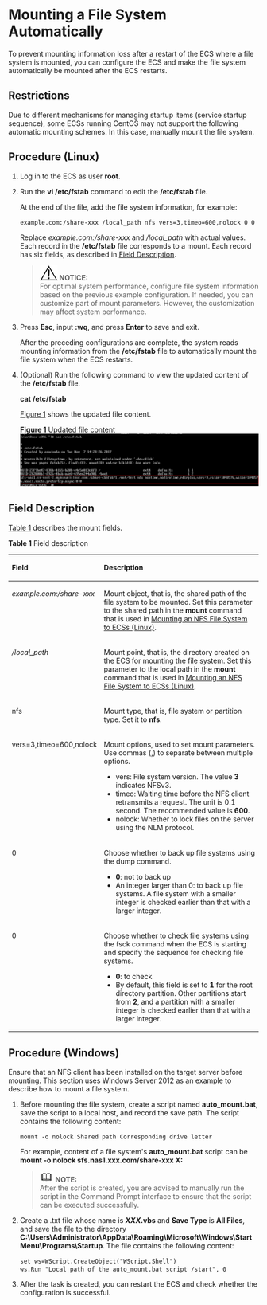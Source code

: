 # Mounting a File System Automatically<a name="sfs_01_0025"></a>

To prevent mounting information loss after a restart of the ECS where a file system is mounted, you can configure the ECS and make the file system automatically be mounted after the ECS restarts.

## Restrictions<a name="section133730912414"></a>

Due to different mechanisms for managing startup items \(service startup sequence\), some ECSs running CentOS may not support the following automatic mounting schemes. In this case, manually mount the file system.

## Procedure \(Linux\)<a name="section38954620214447"></a>

1.  Log in to the ECS as user  **root**.
2.  Run the  **vi /etc/fstab**  command to edit the  **/etc/fstab**  file.

    At the end of the file, add the file system information, for example:

    ```
    example.com:/share-xxx /local_path nfs vers=3,timeo=600,nolock 0 0
    ```

    Replace  _example.com:/share-xxx_  and  _/local\_path_  with actual values. Each record in the  **/etc/fstab**  file corresponds to a mount. Each record has six fields, as described in  [Field Description](#section241009011643).

    >![](public_sys-resources/icon-notice.gif) **NOTICE:**   
    >For optimal system performance, configure file system information based on the previous example configuration. If needed, you can customize part of mount parameters. However, the customization may affect system performance.  

3.  Press  **Esc**, input  **:wq**, and press  **Enter**  to save and exit.

    After the preceding configurations are complete, the system reads mounting information from the  **/etc/fstab**  file to automatically mount the file system when the ECS restarts.

4.  \(Optional\) Run the following command to view the updated content of the  **/etc/fstab**  file.

    **cat /etc/fstab**

    [Figure 1](#fig1023252822220)  shows the updated file content.

    **Figure  1**  Updated file content<a name="fig1023252822220"></a>  
    ![](figures/updated-file-content.png "updated-file-content")


## Field Description<a name="section241009011643"></a>

[Table 1](#table215511301179)  describes the mount fields.

**Table  1**  Field description

<a name="table215511301179"></a>
<table><thead align="left"><tr id="en-us_topic_0072155931_row1990488511206"><th class="cellrowborder" valign="top" width="20%" id="mcps1.2.3.1.1"><p id="en-us_topic_0072155931_p168295211206"><a name="en-us_topic_0072155931_p168295211206"></a><a name="en-us_topic_0072155931_p168295211206"></a>Field</p>
</th>
<th class="cellrowborder" valign="top" width="80%" id="mcps1.2.3.1.2"><p id="en-us_topic_0072155931_p210146111206"><a name="en-us_topic_0072155931_p210146111206"></a><a name="en-us_topic_0072155931_p210146111206"></a>Description</p>
</th>
</tr>
</thead>
<tbody><tr id="en-us_topic_0072155931_row3037087111206"><td class="cellrowborder" valign="top" width="20%" headers="mcps1.2.3.1.1 "><p id="en-us_topic_0072155931_p4412150111206"><a name="en-us_topic_0072155931_p4412150111206"></a><a name="en-us_topic_0072155931_p4412150111206"></a><em id="i4077341814844"><a name="i4077341814844"></a><a name="i4077341814844"></a>example.com:/share-xxx</em></p>
</td>
<td class="cellrowborder" valign="top" width="80%" headers="mcps1.2.3.1.2 "><p id="en-us_topic_0072155931_p1707183511206"><a name="en-us_topic_0072155931_p1707183511206"></a><a name="en-us_topic_0072155931_p1707183511206"></a>Mount object, that is, the shared path of the file system to be mounted. Set this parameter to the shared path in the <strong id="b173934555816"><a name="b173934555816"></a><a name="b173934555816"></a>mount</strong> command that is used in <a href="mounting-an-nfs-file-system-to-ecss-(linux).md">Mounting an NFS File System to ECSs (Linux)</a>.</p>
</td>
</tr>
<tr id="en-us_topic_0072155931_row3259701211206"><td class="cellrowborder" valign="top" width="20%" headers="mcps1.2.3.1.1 "><p id="en-us_topic_0072155931_p2311233111206"><a name="en-us_topic_0072155931_p2311233111206"></a><a name="en-us_topic_0072155931_p2311233111206"></a><em id="i272352251490"><a name="i272352251490"></a><a name="i272352251490"></a>/local_path</em></p>
</td>
<td class="cellrowborder" valign="top" width="80%" headers="mcps1.2.3.1.2 "><p id="en-us_topic_0072155931_p6015955111206"><a name="en-us_topic_0072155931_p6015955111206"></a><a name="en-us_topic_0072155931_p6015955111206"></a>Mount point, that is, the directory created on the ECS for mounting the file system. Set this parameter to the local path in the <strong id="b1463681911119"><a name="b1463681911119"></a><a name="b1463681911119"></a>mount</strong> command that is used in <a href="mounting-an-nfs-file-system-to-ecss-(linux).md">Mounting an NFS File System to ECSs (Linux)</a>.</p>
</td>
</tr>
<tr id="en-us_topic_0072155931_row2074966211206"><td class="cellrowborder" valign="top" width="20%" headers="mcps1.2.3.1.1 "><p id="en-us_topic_0072155931_p300108911206"><a name="en-us_topic_0072155931_p300108911206"></a><a name="en-us_topic_0072155931_p300108911206"></a>nfs</p>
</td>
<td class="cellrowborder" valign="top" width="80%" headers="mcps1.2.3.1.2 "><p id="en-us_topic_0072155931_p4176163611206"><a name="en-us_topic_0072155931_p4176163611206"></a><a name="en-us_topic_0072155931_p4176163611206"></a>Mount type, that is, file system or partition type. Set it to <strong id="b842352706112326"><a name="b842352706112326"></a><a name="b842352706112326"></a>nfs</strong>.</p>
</td>
</tr>
<tr id="en-us_topic_0072155931_row4391735511206"><td class="cellrowborder" valign="top" width="20%" headers="mcps1.2.3.1.1 "><p id="p34504224917"><a name="p34504224917"></a><a name="p34504224917"></a>vers=3,timeo=600,nolock</p>
</td>
<td class="cellrowborder" valign="top" width="80%" headers="mcps1.2.3.1.2 "><p id="en-us_topic_0072155931_p4341916611206"><a name="en-us_topic_0072155931_p4341916611206"></a><a name="en-us_topic_0072155931_p4341916611206"></a>Mount options, used to set mount parameters. Use commas (,) to separate between multiple options.</p>
<a name="ul53831621205"></a><a name="ul53831621205"></a><ul id="ul53831621205"><li>vers: File system version. The value <strong id="b124841935181512"><a name="b124841935181512"></a><a name="b124841935181512"></a>3</strong> indicates NFSv3.</li><li>timeo: Waiting time before the NFS client retransmits a request. The unit is 0.1 second. The recommended value is <strong id="b07071648185217"><a name="b07071648185217"></a><a name="b07071648185217"></a>600</strong>.</li><li>nolock: Whether to lock files on the server using the NLM protocol.</li></ul>
</td>
</tr>
<tr id="row6225105612613"><td class="cellrowborder" valign="top" width="20%" headers="mcps1.2.3.1.1 "><p id="p1422617561867"><a name="p1422617561867"></a><a name="p1422617561867"></a>0</p>
</td>
<td class="cellrowborder" valign="top" width="80%" headers="mcps1.2.3.1.2 "><p id="p142261656967"><a name="p142261656967"></a><a name="p142261656967"></a>Choose whether to back up file systems using the dump command.</p>
<a name="ul870812575717"></a><a name="ul870812575717"></a><ul id="ul870812575717"><li><strong id="b84235270614443"><a name="b84235270614443"></a><a name="b84235270614443"></a>0</strong>: not to back up</li><li>An integer larger than 0: to back up file systems. A file system with a smaller integer is checked earlier than that with a larger integer.</li></ul>
</td>
</tr>
<tr id="row15551659469"><td class="cellrowborder" valign="top" width="20%" headers="mcps1.2.3.1.1 "><p id="p1255116591667"><a name="p1255116591667"></a><a name="p1255116591667"></a>0</p>
</td>
<td class="cellrowborder" valign="top" width="80%" headers="mcps1.2.3.1.2 "><p id="p11551359261"><a name="p11551359261"></a><a name="p11551359261"></a>Choose whether to check file systems using the fsck command when the ECS is starting and specify the sequence for checking file systems.</p>
<a name="ul747910315101"></a><a name="ul747910315101"></a><ul id="ul747910315101"><li><strong id="b842352706144845"><a name="b842352706144845"></a><a name="b842352706144845"></a>0</strong>: to check</li><li>By default, this field is set to <strong id="b842352706144957"><a name="b842352706144957"></a><a name="b842352706144957"></a>1</strong> for the root directory partition. Other partitions start from <strong id="b842352706145033"><a name="b842352706145033"></a><a name="b842352706145033"></a>2</strong>, and a partition with a smaller integer is checked earlier than that with a larger integer.</li></ul>
</td>
</tr>
</tbody>
</table>

## Procedure \(Windows\)<a name="section6323162217518"></a>

Ensure that an NFS client has been installed on the target server before mounting. This section uses Windows Server 2012 as an example to describe how to mount a file system.

1.  Before mounting the file system, create a script named  **auto\_mount.bat**, save the script to a local host, and record the save path. The script contains the following content:

    ```
    mount -o nolock Shared path Corresponding drive letter
    ```

    For example, content of a file system's  **auto\_mount.bat**  script can be  **mount -o nolock sfs.nas1.xxx.com/share-xxx X:**

    >![](public_sys-resources/icon-note.gif) **NOTE:**   
    >After the script is created, you are advised to manually run the script in the Command Prompt interface to ensure that the script can be executed successfully.  

2.  Create a .txt file whose name is  **_XXX_.vbs**  and  **Save Type**  is  **All Files**, and save the file to the directory  **C:\\Users\\Administrator\\AppData\\Roaming\\Microsoft\\Windows\\Start Menu\\Programs\\Startup**. The file contains the following content: 

    ```
    set ws=WScript.CreateObject("WScript.Shell") 
    ws.Run "Local path of the auto_mount.bat script /start", 0
    ```

3.  After the task is created, you can restart the ECS and check whether the configuration is successful.

